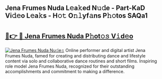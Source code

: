 ## Jena Frumes Nuda L𝚎a𝚔ed N𝚞𝚍e - Part-KaD Vi𝚍𝚎o L𝚎a𝚔s - H𝚘𝚝 O𝚗𝚕yf𝚊ns P𝚑𝚘tos SAQa1

# <h2><a href="http://kfb6d07.oniu.top/?m=Jena+Frumes+Nuda">🔗👉 🔴 Jena Frumes Nuda P𝚑ot𝚘𝚜 V𝚒d𝚎o</a></h2>

[![Jena Frumes Nuda Nu𝚍e𝚜](https://i.imgur.com/0qMVB7G.gif)](http://kfb6d07.oniu.top/?m=Jena+Frumes+Nuda)
Online performer and digital artist Jena Frumes Nuda, famed for creating and distributing dance and lifestyle content via solo and collaborative dance routines and short films. Inspiring role model Jena Frumes Nuda, recognized for their outstanding accomplishments and commitment to making a difference.  
